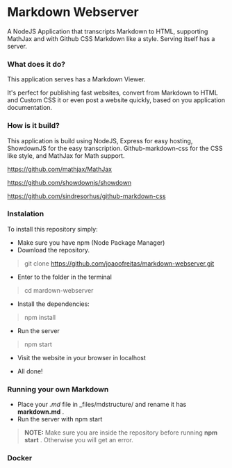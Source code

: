 # Markdown Webserver

A NodeJS Application that transcripts Markdown to HTML, supporting MathJax and with Github CSS Markdown like a style. Serving itself has a server.

### What does it do?
This application serves has a Markdown Viewer. 

It's perfect for publishing fast websites, convert from Markdown to HTML and Custom CSS it or even post a website quickly, based on you application documentation.

### How is it build?
This application is build using NodeJS, Express for easy hosting, ShowdownJS for the easy transcription. Github-markdown-css for the CSS like style, and MathJax for Math support.


https://github.com/mathjax/MathJax

https://github.com/showdownjs/showdown

https://github.com/sindresorhus/github-markdown-css

### Instalation

To install this repository simply:
 - Make sure you have npm (Node Package Manager)
 - Download the repository.
 
 > git clone https://github.com/joaoofreitas/markdown-webserver.git

 - Enter to the folder in the terminal

 > cd mardown-webserver

 - Install the dependencies:

 > npm install

 - Run the server

 > npm start

 - Visit the website in your browser in localhost

 - All done!

### Running your own Markdown

- Place your _.md_ file in _files/mdstructure/ and rename it has __markdown.md__ .
- Run the server with npm start

> __NOTE:__ Make sure you are inside the repository before running __npm start__ . Otherwise you will get an error.

### Docker
